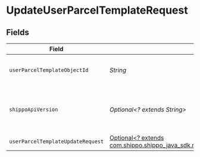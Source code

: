 # UpdateUserParcelTemplateRequest


## Fields

| Field                                                                                                                                                          | Type                                                                                                                                                           | Required                                                                                                                                                       | Description                                                                                                                                                    | Example                                                                                                                                                        |
| -------------------------------------------------------------------------------------------------------------------------------------------------------------- | -------------------------------------------------------------------------------------------------------------------------------------------------------------- | -------------------------------------------------------------------------------------------------------------------------------------------------------------- | -------------------------------------------------------------------------------------------------------------------------------------------------------------- | -------------------------------------------------------------------------------------------------------------------------------------------------------------- |
| `userParcelTemplateObjectId`                                                                                                                                   | *String*                                                                                                                                                       | :heavy_check_mark:                                                                                                                                             | Object ID of the user parcel template                                                                                                                          |                                                                                                                                                                |
| `shippoApiVersion`                                                                                                                                             | *Optional<? extends String>*                                                                                                                                   | :heavy_minus_sign:                                                                                                                                             | String used to pick a non-default API version to use                                                                                                           | 2018-02-08                                                                                                                                                     |
| `userParcelTemplateUpdateRequest`                                                                                                                              | [Optional<? extends com.shippo.shippo_java_sdk.models.components.UserParcelTemplateUpdateRequest>](../../models/components/UserParcelTemplateUpdateRequest.md) | :heavy_minus_sign:                                                                                                                                             | N/A                                                                                                                                                            |                                                                                                                                                                |